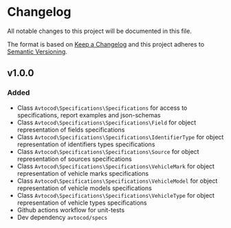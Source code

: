 # Changelog

All notable changes to this project will be documented in this file.

The format is based on [Keep a Changelog][keepachangelog] and this project adheres to [Semantic Versioning][semver].

## v1.0.0

### Added

- Class `Avtocod\Specifications\Specifications` for access to specifications, report examples and json-schemas
- Class `Avtocod\Specifications\Specifications\Field` for object representation of fields specifications
- Class `Avtocod\Specifications\Specifications\IdentifierType` for object representation of identifiers types specifications
- Class `Avtocod\Specifications\Specifications\Source` for object representation of sources specifications
- Class `Avtocod\Specifications\Specifications\VehicleMark` for object representation of vehicle marks specifications
- Class `Avtocod\Specifications\Specifications\VehicleModel` for object representation of vehicle models specifications
- Class `Avtocod\Specifications\Specifications\VehicleType` for object representation of vehicle types specifications
- Github actions workflow for unit-tests
- Dev dependency `avtocod/specs`

[keepachangelog]:https://keepachangelog.com/en/1.0.0/
[semver]:https://semver.org/spec/v2.0.0.html
